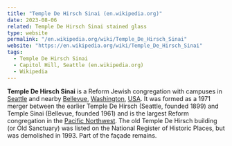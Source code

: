 ```yaml
---
title: "Temple De Hirsch Sinai (en.wikipedia.org)"
date: 2023-08-06
related: Temple De Hirsch Sinai stained glass
type: website
permalink: "/en.wikipedia.org/wiki/Temple_De_Hirsch_Sinai"
website: "https://en.wikipedia.org/wiki/Temple_De_Hirsch_Sinai"
tags:
  - Temple De Hirsch Sinai
  - Capitol Hill, Seattle (en.wikipedia.org)
  - Wikipedia
---
```

**Temple De Hirsch Sinai** is a Reform Jewish congregation with campuses in [Seattle](/en.wikipedia.org/wiki/Seattle) and nearby [Bellevue](/en.wikipedia.org/wiki/Bellevue,_Washington), [Washington](/en.wikipedia.org/wiki/Washington_(state)), [USA](/en.wikipedia.org/wiki/United_States). It was formed as a 1971 merger between the earlier Temple De Hirsch (Seattle, founded 1899) and Temple Sinai (Bellevue, founded 1961) and is the largest Reform congregation in the [Pacific Northwest](/en.wikipedia.org/wiki/Pacific_Northwest). The old Temple De Hirsch building (or Old Sanctuary) was listed on the National Register of Historic Places, but was demolished in 1993. Part of the façade remains.